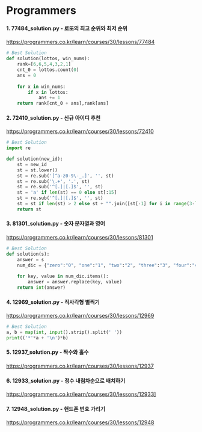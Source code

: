 # Programmers
#### 1. 77484_solution.py - 로또의 최고 순위와 최저 순위
https://programmers.co.kr/learn/courses/30/lessons/77484
```python
# Best Solution
def solution(lottos, win_nums):
    rank=[6,6,5,4,3,2,1]
    cnt_0 = lottos.count(0)
    ans = 0
    
    for x in win_nums:
        if x in lottos:
            ans += 1
    return rank[cnt_0 + ans],rank[ans]
```

#### 2. 72410_solution.py - 신규 아이디 추천
https://programmers.co.kr/learn/courses/30/lessons/72410
```python
# Best Solution
import re

def solution(new_id):
    st = new_id
    st = st.lower()
    st = re.sub('[^a-z0-9\-_.]', '', st)
    st = re.sub('\.+', '.', st)
    st = re.sub('^[.]|[.]$', '', st)
    st = 'a' if len(st) == 0 else st[:15]
    st = re.sub('^[.]|[.]$', '', st)
    st = st if len(st) > 2 else st + "".join([st[-1] for i in range(3-len(st))])
    return st
```

#### 3. 81301_solution.py - 숫자 문자열과 영어
https://programmers.co.kr/learn/courses/30/lessons/81301
```python
# Best Solution
def solution(s):
    answer = s
    num_dic = {"zero":"0", "one":"1", "two":"2", "three":"3", "four":"4", "five":"5", "six":"6", "seven":"7", "eight":"8", "nine":"9"}
    
    for key, value in num_dic.items():
        answer = answer.replace(key, value)
    return int(answer)
```

#### 4. 12969_solution.py - 직사각형 별찍기
https://programmers.co.kr/learn/courses/30/lessons/12969
```python
# Best Solution
a, b = map(int, input().strip().split(' '))
print(('*'*a + '\n')*b)
```

#### 5. 12937_solution.py - 짝수와 홀수
https://programmers.co.kr/learn/courses/30/lessons/12937


#### 6. 12933_solution.py - 정수 내림차순으로 배치하기
https://programmers.co.kr/learn/courses/30/lessons/12933]


#### 7. 12948_solution.py - 핸드폰 번호 가리기
https://programmers.co.kr/learn/courses/30/lessons/12948
